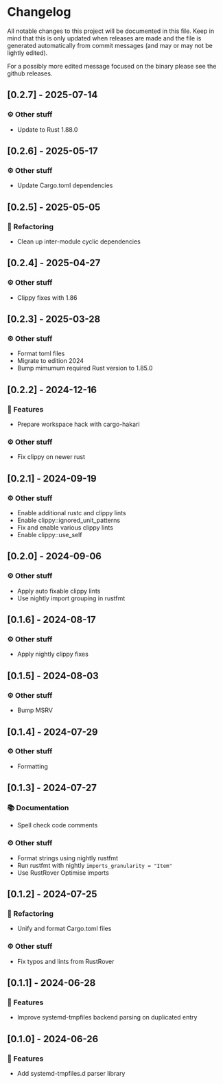 # Changelog

All notable changes to this project will be documented in this file.
Keep in mind that this is only updated when releases are made and the file
is generated automatically from commit messages (and may or may not be lightly
edited).

For a possibly more edited message focused on the binary please see the github
releases.

## [0.2.7] - 2025-07-14

### ⚙️ Other stuff

- Update to Rust 1.88.0

## [0.2.6] - 2025-05-17

### ⚙️ Other stuff

- Update Cargo.toml dependencies

## [0.2.5] - 2025-05-05

### 🚜 Refactoring

- Clean up inter-module cyclic dependencies

## [0.2.4] - 2025-04-27

### ⚙️ Other stuff

- Clippy fixes with 1.86

## [0.2.3] - 2025-03-28

### ⚙️ Other stuff

- Format toml files
- Migrate to edition 2024
- Bump mimumum required Rust version to 1.85.0

## [0.2.2] - 2024-12-16

### 🚀 Features

- Prepare workspace hack with cargo-hakari

### ⚙️ Other stuff

- Fix clippy on newer rust

## [0.2.1] - 2024-09-19

### ⚙️ Other stuff

- Enable additional rustc and clippy lints
- Enable clippy::ignored_unit_patterns
- Fix and enable various clippy lints
- Enable clippy::use_self

## [0.2.0] - 2024-09-06

### ⚙️ Other stuff

- Apply auto fixable clippy lints
- Use nightly import grouping in rustfmt

## [0.1.6] - 2024-08-17

### ⚙️ Other stuff

- Apply nightly clippy fixes

## [0.1.5] - 2024-08-03

### ⚙️ Other stuff

- Bump MSRV

## [0.1.4] - 2024-07-29

### ⚙️ Other stuff

- Formatting

## [0.1.3] - 2024-07-27

### 📚 Documentation

- Spell check code comments

### ⚙️ Other stuff

- Format strings using nightly rustfmt
- Run rustfmt with nightly `imports_granularity = "Item"`
- Use RustRover Optimise imports

## [0.1.2] - 2024-07-25

### 🚜 Refactoring

- Unify and format Cargo.toml files

### ⚙️ Other stuff

- Fix typos and lints from RustRover

## [0.1.1] - 2024-06-28

### 🚀 Features

- Improve systemd-tmpfiles backend parsing on duplicated entry

## [0.1.0] - 2024-06-26

### 🚀 Features

- Add systemd-tmpfiles.d parser library
